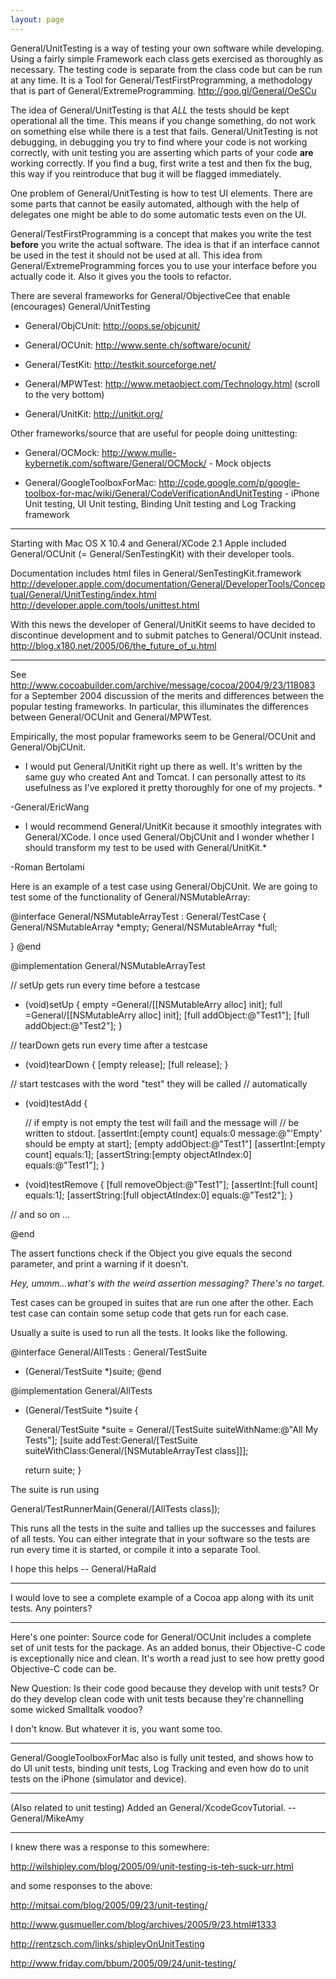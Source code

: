 ```yaml
---
layout: page
---
```




General/UnitTesting is a way of testing your own software while developing. Using a fairly simple Framework each class gets exercised as thoroughly as necessary. The testing code is separate from the class code but can be run at any time. It is a Tool for General/TestFirstProgramming, a methodology that is part of General/ExtremeProgramming. http://goo.gl/General/OeSCu

The idea of General/UnitTesting is that _ALL_ the tests should be kept operational all the time. This means if you change something, do not work on something else while there is a test that fails. General/UnitTesting is not debugging, in debugging you try to find where your code is not working correctly, with unit testing you are asserting which parts of your code **are** working correctly. If you find a bug, first write a test and then fix the bug, this way if you reintroduce that bug it will be flagged immediately.

One problem of General/UnitTesting is how to test UI elements. There are some parts that cannot be easily automated,
although with the help of delegates one might be able to do some automatic tests even on the UI.

General/TestFirstProgramming is a concept that makes you write the test **before** you write the actual software. The idea is that if an interface cannot be used in the test it should not be used at all. This idea from General/ExtremeProgramming forces you to use your interface before you actually code it. Also it gives you the tools to refactor.

There are several frameworks for General/ObjectiveCee that enable (encourages) General/UnitTesting


* General/ObjCUnit: http://oops.se/objcunit/

* General/OCUnit: http://www.sente.ch/software/ocunit/

* General/TestKit: http://testkit.sourceforge.net/

* General/MPWTest: http://www.metaobject.com/Technology.html (scroll to the very bottom)

* General/UnitKit: http://unitkit.org/



Other frameworks/source that are useful for people doing unittesting:


* General/OCMock: http://www.mulle-kybernetik.com/software/General/OCMock/ - Mock objects

* General/GoogleToolboxForMac: http://code.google.com/p/google-toolbox-for-mac/wiki/General/CodeVerificationAndUnitTesting - iPhone Unit testing, UI Unit testing, Binding Unit testing and Log Tracking framework



----

Starting with Mac OS X 10.4 and General/XCode 2.1 Apple included General/OCUnit (= General/SenTestingKit) with their developer tools. 

Documentation includes 
html files in General/SenTestingKit.framework
http://developer.apple.com/documentation/General/DeveloperTools/Conceptual/General/UnitTesting/index.html
http://developer.apple.com/tools/unittest.html

With this news the developer of General/UnitKit seems to have decided to discontinue development and to submit patches to General/OCUnit instead.
http://blog.x180.net/2005/06/the_future_of_u.html

----

See http://www.cocoabuilder.com/archive/message/cocoa/2004/9/23/118083 for a September 2004 discussion of the merits and differences between the popular testing frameworks.  In particular, this illuminates the differences between General/OCUnit and General/MPWTest.

Empirically, the most popular frameworks seem to be General/OCUnit and General/ObjCUnit.

* I would put General/UnitKit right up there as well. It's written by the same guy who created Ant and Tomcat. I can personally attest to its usefulness as I've explored it pretty thoroughly for one of my projects. *

-General/EricWang

* I would recommend General/UnitKit because it smoothly integrates with General/XCode. I once used General/ObjCUnit and I wonder whether I should transform my test to be used with General/UnitKit.*

-Roman Bertolami

Here is an example of a test case using General/ObjCUnit. We are going to test some of the functionality of General/NSMutableArray:

    

@interface General/NSMutableArrayTest : General/TestCase {
    General/NSMutableArray	*empty;
    General/NSMutableArray	*full;
    
}
@end

@implementation General/NSMutableArrayTest

// setUp gets run every time before a testcase
- (void)setUp {
    empty =General/[[NSMutableArry alloc] init];
    full =General/[[NSMutableArry alloc] init];
	[full addObject:@"Test1"];
	[full addObject:@"Test2"];
}

// tearDown gets run every time after a testcase
- (void)tearDown {
    [empty release];
    [full release];
}

// start testcases with the word "test" they will be called
// automatically

- (void)testAdd {

	// if empty is not empty the test will faill and the message will
	// be written to stdout.
	[assertInt:[empty count] equals:0 message:@"'Empty' should be empty at start];
	[empty addObject:@"Test1"]
	[assertInt:[empty count] equals:1];
	[assertString:[empty objectAtIndex:0] equals:@"Test1"];
}

- (void)testRemove {
	[full removeObject:@"Test1"];
	[assertInt:[full count] equals:1];
	[assertString:[full objectAtIndex:0] equals:@"Test2"];
}

// and so on ...

@end



The assert functions check if the Object you give equals the second parameter, and print a warning if it doesn't.

*Hey, ummm...what's with the weird assertion messaging? There's no target.*

Test cases can be grouped in suites that are run one after the other. Each test case can contain some setup code that gets run for each case.

Usually a suite is used to run all the tests. It looks like the following.

    

@interface General/AllTests : General/TestSuite
+ (General/TestSuite *)suite;
@end

@implementation General/AllTests
+ (General/TestSuite *)suite {

    General/TestSuite *suite = General/[TestSuite suiteWithName:@"All My Tests"];
    [suite addTest:General/[TestSuite suiteWithClass:General/[NSMutableArrayTest class]]];

    return suite;
}



The suite is run using 

    
General/TestRunnerMain(General/[AllTests class]);


This runs all the tests in the suite and tallies up the successes and failures of all tests. You can either integrate that in your software so the tests are run every time it is started, or compile it into a separate Tool.

I hope this helps -- General/HaRald

----
I would love to see a complete example of a Cocoa app along with its unit tests.  Any pointers?

----
Here's one pointer:  Source code for General/OCUnit includes a complete set of unit tests for the package.  As an added bonus, their Objective-C code is exceptionally nice and clean.  It's worth a read just to see how pretty good Objective-C code can be.

New Question: Is their code good because they develop with unit tests?  Or do they develop clean code with unit tests because they're channelling some wicked Smalltalk voodoo?

I don't know.  But whatever it is, you want some too.

----
General/GoogleToolboxForMac also is fully unit tested, and shows how to do UI unit tests, binding unit tests, Log Tracking and even how do to unit tests on the iPhone (simulator and device).

----
(Also related to unit testing) Added an General/XcodeGcovTutorial. -- General/MikeAmy

----

I knew there was a response to this somewhere:

http://wilshipley.com/blog/2005/09/unit-testing-is-teh-suck-urr.html

and some responses to the above:

http://mjtsai.com/blog/2005/09/23/unit-testing/

http://www.gusmueller.com/blog/archives/2005/9/23.html#1333

http://rentzsch.com/links/shipleyOnUnitTesting

http://www.friday.com/bbum/2005/09/24/unit-testing/
